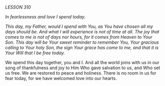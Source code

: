 *LESSON 310*

*In fearlessness and love I spend today.*

_This day, my Father, would I spend with You, as You have chosen all my days should be. And what I will experience is not of time at all. The joy that comes to me is not of days nor hours, for it comes from Heaven to Your Son. This day will be Your sweet reminder to remember You, Your gracious calling to Your holy Son, the sign Your grace has come to me, and that it is Your Will that I be free today._

We spend this day together, you and I. And all the world joins with us in our song of thankfulness and joy to Him Who gave salvation to us, and Who set us free. We are restored to peace and holiness. There is no room in us for fear today, for we have welcomed love into our hearts.